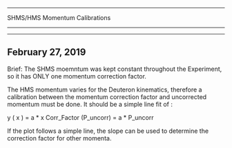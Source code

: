 ********************************
SHMS/HMS Momentum Calibrations
********************************

------------------
February 27, 2019
------------------

Brief: The SHMS moemntum was kept constant throughout the Experiment, so
it has ONLY one momentum correction factor. 

The HMS momentum varies for the Deuteron kinematics, therefore a calibration
between the momentum correction factor and uncorrected momentum must be done.
It should be a simple line fit of : 

y ( x ) = a * x
Corr_Factor (P_uncorr) = a * P_uncorr

If the plot follows a simple line, the slope can be used to determine the
correction factor for other momenta.